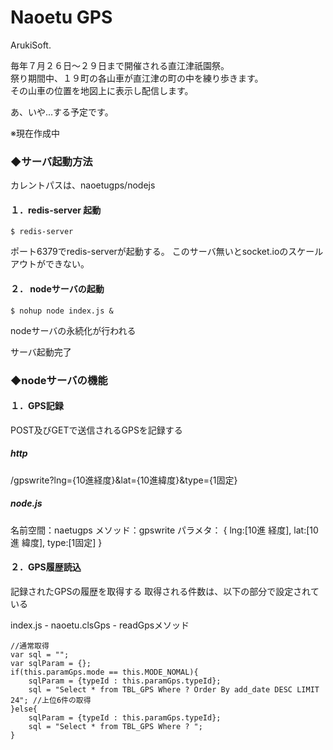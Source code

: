 # Naoetu GPS
ArukiSoft.  

毎年７月２６日～２９日まで開催される直江津祇園祭。  
祭り期間中、１９町の各山車が直江津の町の中を練り歩きます。  
その山車の位置を地図上に表示し配信します。  

あ、いや...する予定です。  

※現在作成中  

### ◆サーバ起動方法 

カレントパスは、naoetugps/nodejs

#### １．redis-server 起動 
``` 
$ redis-server
``` 
ポート6379でredis-serverが起動する。
このサーバ無いとsocket.ioのスケールアウトができない。

#### ２． nodeサーバの起動
``` 
$ nohup node index.js &
``` 
nodeサーバの永続化が行われる

サーバ起動完了

### ◆nodeサーバの機能

#### １．GPS記録
POST及びGETで送信されるGPSを記録する

##### http
/gpswrite?lng={10進経度}&lat={10進緯度}&type={1固定}

##### node.js
名前空間：naetugps
メソッド：gpswrite
パラメタ：
{
  lng:[10進 経度],
  lat:[10進 緯度],
  type:[1固定]
}

#### ２．GPS履歴読込
記録されたGPSの履歴を取得する
取得される件数は、以下の部分で設定されている

index.js - naoetu.clsGps - readGpsメソッド
```
//通常取得
var sql = "";
var sqlParam = {};
if(this.paramGps.mode == this.MODE_NOMAL){
    sqlParam = {typeId : this.paramGps.typeId};
    sql = "Select * from TBL_GPS Where ? Order By add_date DESC LIMIT 24"; //上位6件の取得
}else{
    sqlParam = {typeId : this.paramGps.typeId};
    sql = "Select * from TBL_GPS Where ? ";
}
```
